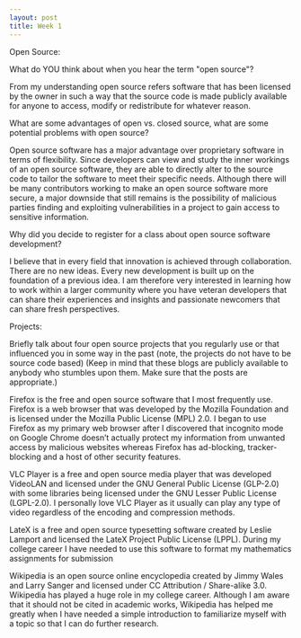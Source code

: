 ```yaml
---
layout: post
title: Week 1
---
```



Open Source:

What do YOU think about when you hear the term "open source"?

From my understanding open source refers software that has been licensed by the owner in such a way that the source code is made publicly available for anyone to access, modify or redistribute for whatever reason.

What are some advantages of open vs. closed source, what are some potential problems with open source?

Open source software has a major advantage over proprietary software in terms of flexibility. Since developers can view and study the inner workings of an open source software, they are able to directly alter to the source code to tailor the software to meet their specific needs. Although there will be many contributors working to make an open source software more secure, a major downside that still remains is the possibility of malicious parties finding and exploiting vulnerabilities in a project to gain access to sensitive information.

Why did you decide to register for a class about open source software development?

I believe that in every field that innovation is achieved through collaboration. There are no new ideas. Every new development is built up on the foundation of a previous idea. I am therefore very interested in learning how to work within a larger community where you have veteran developers that can share their experiences and insights and passionate newcomers that can share fresh perspectives.

Projects:

Briefly talk about four open source projects that you regularly use or that influenced you in some way in the past (note, the projects do not have to be source code based) (Keep in mind that these blogs are publicly available to anybody who stumbles upon them. Make sure that the posts are appropriate.)

Firefox is the free and open source software that I most frequently use. Firefox is a web browser that was developed by the Mozilla Foundation and is licensed under the Mozilla Public License (MPL) 2.0. I began to use Firefox as my primary web browser after I discovered that incognito mode on Google Chrome doesn’t actually protect my information from unwanted access by malicious websites whereas Firefox has ad-blocking, tracker-blocking and a host of other security features.

VLC Player is a free and open source media player that was developed VideoLAN and licensed under the GNU General Public License (GLP-2.0) with some libraries being licensed under the GNU Lesser Public License (LGPL-2.0). I personally love VLC Player as it usually can play any type of video regardless of the encoding and compression methods.

LateX is a free and open source typesetting software created by Leslie Lamport and licensed the LateX Project Public License (LPPL). During my college career I have needed to use this software to format my mathematics assignments for submission

Wikipedia is an open source online encyclopedia created by Jimmy Wales and Larry Sanger and licensed under CC Attribution / Share-alike 3.0. Wikipedia has played a huge role in my college career. Although I am aware that it should not be cited in academic works, Wikipedia has helped me greatly when I have needed a simple introduction to familiarize myself with a topic so that I can do further research.
